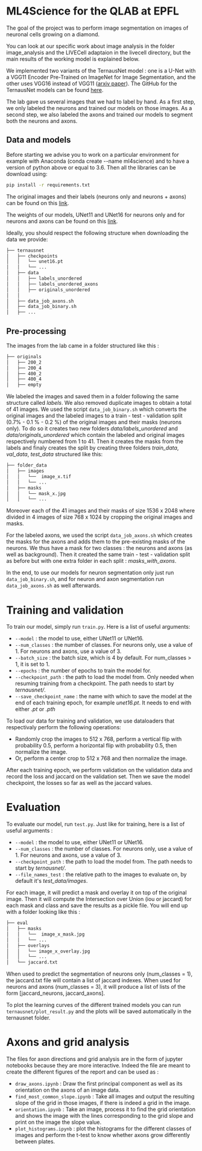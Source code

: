 # ML4Science for the QLAB at EPFL

The goal of the project was to perform image segmentation on images of neuronal cells growing on a diamond.

You can look at our specific work about image analysis in the folder image_analysis and the LIVECell adaptaion in the livecell directory, but the main results of the working model is explained below. 

We implemented two variants of the TernausNet model : one is a U-Net with a VGG11 Encoder Pre-Trained on ImageNet for Image Segmentation, and the other uses VGG16 instead of VGG11 ([arxiv paper](https://arxiv.org/abs/1801.05746)).
The GitHub for the TernausNet models can be found [here](https://github.com/ternaus/TernausNet).

The lab gave us several images that we had to label by hand. As a first step, we only labeled the neurons and trained our models on those images. As a second step, we also labeled the axons and trained our models to segment both the neurons and axons.

## Data and models

Before starting we advise you to work on a particular environment for example with Anaconda (conda create --name ml4science) and to have a version of python above or equal to 3.6. Then all the libraries can be download using: 
```bash
pip install -r requirements.txt
```

The original images and their labels (neurons only and neurons + axons) can be found on this [link](https://drive.google.com/drive/folders/1p-e7g9fbw503xHYjhWuaKCHBirZWyk7E?usp=sharing).

The weights of our models, UNet11 and UNet16 for neurons only and for neurons and axons can be found on this [link](https://drive.google.com/drive/folders/1DofS65A4cjx3uWAY7AP0IBJkSSqHukA8?usp=sharing).

Ideally, you should respect the following structure when downloading the data we provide:

```bash
├── ternausnet
│   ├── checkpoints
│   │   └── unet16.pt
│   │   └── ...
│   ├── data
│   │   ├── labels_unordered
│   │   ├── labels_unordered_axons
│   │   ├── originals_unordered
│   │
│   ├── data_job_axons.sh
│   ├── data_job_binary.sh
│   ├── ...
```

## Pre-processing

The images from the lab came in a folder structured like this : 

```bash
├── originals
│   ├── 200_2
│   ├── 200_4
│   ├── 400_2
│   ├── 400_4
│   ├── empty
```

We labeled the images and saved them in a folder following the same structure called *labels*. We also removed duplicate images to obtain a total of 41 images.
We used the script `data_job_binary.sh` which converts the original images and the labeled images to a train - test - validation split (0.7% - 0.1 % - 0.2 %) of the original images and their masks (neurons only).
To do so it creates two new folders *data/labels_unordered* and *data/originals_unordered* which contain the labeled and original images respectively numbered from 1 to 41. Then it creates the masks from the labels and finaly creates the split by creating three folders *train_data*, *val_data*, *test_data* structured like this:

```bash
├── folder_data
│   ├── images
│   │   └──  image_x.tif
│   │   └── ...    
│   ├── masks
│   │   └── mask_x.jpg
│   │   └── ...
```

Moreover each of the 41 images and their masks of size 1536 x 2048 where divided in 4 images of size 768 x 1024 by cropping the original images and masks.

For the labeled axons, we used the script `data_job_axons.sh` which creates the masks for the axons and adds them to the pre-existing masks of the neurons. We thus have a mask for two classes : the neurons and axons (as well as background). Then it created the same train - test - validation split as before but with one extra folder in each split : *masks_with_axons*.

In the end, to use our models for neuron segmentation only just run `data_job_binary.sh`, and for neuron and axon segmentation run `data_job_axons.sh` as well afterwards.

# Training and validation

To train our model, simply run `train.py`. Here is a list of useful arguments:

- `--model` : the model to use, either UNet11 or UNet16.
- `--num_classes` : the number of classes. For neurons only, use a value of 1. For neurons and axons, use a value of 3.
- `--batch_size` : the batch size, which is 4 by default. For num_classes > 1, it is set to 1.
- `--epochs` : the number of epochs to train the model for.
- `--checkpoint_path` : the path to load the model from. Only needed when resuming training from a checkpoint. The path needs to start by *ternausnet/*.
- `--save_checkpoint_name` : the name with which to save the model at the end of each training epoch, for example *unet16.pt*. It needs to end with either *.pt* or *.pth*


To load our data for training and validation, we use dataloaders that respectivaly perform the following operations:
- Randomly crop the images to 512 x 768, perform a vertical flip with probability 0.5, perform a horizontal flip with probability 0.5, then normalize the image.
- Or, perform a center crop to 512 x 768 and then normalize the image.

After each training epoch, we perform validation on the validation data and record the loss and jaccard on the validation set. Then we save the model checkpoint, the losses so far as well as the jaccard values.

# Evaluation

To evaluate our model, run `test.py`. Just like for training, here is a list of useful arguments :

- `--model` : the model to use, either UNet11 or UNet16.
- `--num_classes` : the number of classes. For neurons only, use a value of 1. For neurons and axons, use a value of 3.
- `--checkpoint_path` : the path to load the model from. The path needs to start by *ternausnet/*.
- `--file_names_test` : the relative path to the images to evaluate on, by default it's *test_data/images*.

For each image, it will predict a mask and overlay it on top of the original image. Then it will compute the Intersection over Union (iou or jaccard) for each mask and class and save the results as a pickle file. You will end up with a folder looking like this :

```bash
├── eval
│   ├── masks
│   │   └──  image_x_mask.jpg
│   │   └── ...    
│   ├── overlays
│   │   └── image_x_overlay.jpg
│   │   └── ...
│   └── jaccard.txt
```

When used to predict the segmentation of neurons only (num_classes = 1), the jaccard.txt file will contain a list of jaccard indexes. When used for neurons and axons (num_classes = 3), it will produce a list of lists of the form \[jaccard_neurons, jaccard_axons\].

To plot the learning curves of the different trained models you can run `ternausnet/plot_result.py` and the plots will be saved automatically in the ternausnet folder. 

# Axons and grid analysis

The files for axon directions and grid analysis are in the form of jupyter notebooks because they are more interactive. Indeed the file are meant to create the different figures of the report and can be used as : 
- `draw_axons.ipynb` : Draw the first principal component as well as its orientation on the axons of an image data.
- `find_most_common_slope.ipynb` : Take all images and output the resulting slope of the grid in those images, if there is indeed a grid in the image.
- `orientation.ipynb` : Take an image, process it to find the grid orientation and shows the image with the lines corresponding to the grid slope and print on the image the slope value.
- `plot_histograms.ipynb` : plot the histograms for the different classes of images and perform the t-test to know whether axons grow differently between plates.
